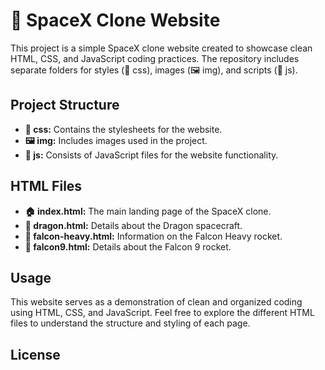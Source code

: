 
# 🚀 SpaceX Clone Website

This project is a simple SpaceX clone website created to showcase clean HTML, CSS, and JavaScript coding practices. The repository includes separate folders for styles (🎨 css), images (🖼️ img), and scripts (📜 js).

## Project Structure

- **🎨 css:** Contains the stylesheets for the website.
- **🖼️ img:** Includes images used in the project.
- **📜 js:** Consists of JavaScript files for the website functionality.

## HTML Files

- **🏠 index.html:** The main landing page of the SpaceX clone.
- **🐉 dragon.html:** Details about the Dragon spacecraft.
- **🚀 falcon-heavy.html:** Information on the Falcon Heavy rocket.
- **🚀 falcon9.html:** Details about the Falcon 9 rocket.

## Usage

This website serves as a demonstration of clean and organized coding using HTML, CSS, and JavaScript. Feel free to explore the different HTML files to understand the structure and styling of each page.

## License

